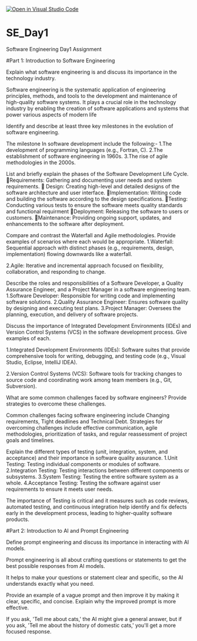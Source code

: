 [![Open in Visual Studio Code](https://classroom.github.com/assets/open-in-vscode-2e0aaae1b6195c2367325f4f02e2d04e9abb55f0b24a779b69b11b9e10269abc.svg)](https://classroom.github.com/online_ide?assignment_repo_id=15570993&assignment_repo_type=AssignmentRepo)
# SE_Day1
Software Engineering Day1 Assignment

#Part 1: Introduction to Software Engineering

Explain what software engineering is and discuss its importance in the technology industry.

Software engineering is the systematic application of engineering principles, methods, and tools to the development and maintenance of high-quality software systems.
It plays a crucial role in the technology industry by enabling the creation of software applications and systems that power various aspects of modern life

Identify and describe at least three key milestones in the evolution of software engineering.

The milestone In software development include the following:-
1.The development of programming languages (e.g., Fortran, C).
2.The establishment of software engineering in 1960s.
3.The rise of agile methodologies in the 2000s.

List and briefly explain the phases of the Software Development Life Cycle.
Requirements: Gathering and documenting user needs and system requirements.
 Design: Creating high-level and detailed designs of the software architecture and user interface.
Implementation: Writing code and building the software according to the design specifications.
Testing: Conducting various tests to ensure the software meets quality standards and functional requirment
Deployment: Releasing the software to users or customers.
Maintenance: Providing ongoing support, updates, and enhancements to the software after deployment.

Compare and contrast the Waterfall and Agile methodologies. Provide examples of scenarios where each would be appropriate.
1.Waterfall: Sequential approach with distinct phases (e.g., requirements, design, implementation) flowing downwards like a waterfall.

2.Agile: Iterative and incremental approach focused on flexibility, collaboration, and responding to change.


Describe the roles and responsibilities of a Software Developer, a Quality Assurance Engineer, and a Project Manager in a software engineering team.
1.Software Developer: Responsible for writing code and implementing software solutions.
2.Quality Assurance Engineer: Ensures software quality by designing and executing test plans.
3.Project Manager: Oversees the planning, execution, and delivery of software projects.

Discuss the importance of Integrated Development Environments (IDEs) and Version Control Systems (VCS) in the software development process. Give examples of each.

1.Integrated Development Environments (IDEs): Software suites that provide comprehensive tools for writing, debugging, and testing code (e.g., Visual Studio, Eclipse, IntelliJ IDEA).

2.Version Control Systems (VCS): Software tools for tracking changes to source code and coordinating work among team members (e.g., Git, Subversion).


What are some common challenges faced by software engineers? Provide strategies to overcome these challenges.

Common challenges facing software engineering include Changing requirements, Tight deadlines and Technical Debt. Strategies for overcoming challenges include effective communication, agile methodologies, prioritization of tasks, and regular reassessment of project goals and timelines.

Explain the different types of testing (unit, integration, system, and acceptance) and their importance in software quality assurance.
1.Unit Testing: Testing individual components or modules of software.
2.Integration Testing: Testing interactions between different components or subsystems.
3.System Testing: Testing the entire software system as a whole.
4.Acceptance Testing: Testing the software against user requirements to ensure it meets user needs.

The importance of Testing is critical and it measures such as code reviews, automated testing, and continuous integration help identify and fix defects early in the development process, leading to higher-quality software products.


#Part 2: Introduction to AI and Prompt Engineering


Define prompt engineering and discuss its importance in interacting with AI models.

Prompt engineering is all about crafting questions or statements to get the best possible responses from AI models. 

It helps to make your questions or statement clear and specific, so the AI understands exactly what you need.

Provide an example of a vague prompt and then improve it by making it clear, specific, and concise. Explain why the improved prompt is more effective.

If you ask, 'Tell me about cats,' the AI might give a general answer, but if you ask, 'Tell me about the history of domestic cats,' you'll get a more focused response.
